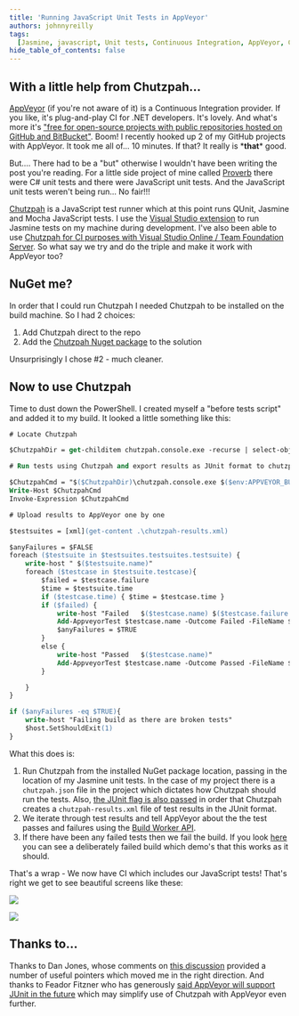 ```yaml
---
title: 'Running JavaScript Unit Tests in AppVeyor'
authors: johnnyreilly
tags:
  [Jasmine, javascript, Unit tests, Continuous Integration, AppVeyor, Chutzpah]
hide_table_of_contents: false
---
```


## With a little help from Chutzpah...

[AppVeyor](http://www.appveyor.com) (if you're not aware of it) is a Continuous Integration provider. If you like, it's plug-and-play CI for .NET developers. It's lovely. And what's more it's ["free for open-source projects with public repositories hosted on GitHub and BitBucket"](http://www.appveyor.com/pricing). Boom! I recently hooked up 2 of my GitHub projects with AppVeyor. It took me all of... 10 minutes. If that? It really is \***that**\* good.

But.... There had to be a "but" otherwise I wouldn't have been writing the post you're reading. For a little side project of mine called [Proverb](https://github.com/johnnyreilly/Proverb) there were C# unit tests and there were JavaScript unit tests. And the JavaScript unit tests weren't being run... No fair!!!

[Chutzpah](https://chutzpah.codeplex.com/) is a JavaScript test runner which at this point runs QUnit, Jasmine and Mocha JavaScript tests. I use the [Visual Studio extension](http://visualstudiogallery.msdn.microsoft.com/f8741f04-bae4-4900-81c7-7c9bfb9ed1fe) to run Jasmine tests on my machine during development. I've also been able to use [Chutzpah for CI purposes with Visual Studio Online / Team Foundation Server](http://icanmakethiswork.blogspot.com/2014/03/the-surprisingly-happy-tale-of-visual.html). So what say we try and do the triple and make it work with AppVeyor too?

## NuGet me?

In order that I could run Chutzpah I needed Chutzpah to be installed on the build machine. So I had 2 choices:

1. Add Chutzpah direct to the repo
2. Add the [Chutzpah Nuget package](http://www.nuget.org/packages/chutzpah) to the solution

Unsurprisingly I chose #2 - much cleaner.

## Now to use Chutzpah

Time to dust down the PowerShell. I created myself a "before tests script" and added it to my build. It looked a little something like this:

```ps
# Locate Chutzpah

$ChutzpahDir = get-childitem chutzpah.console.exe -recurse | select-object -first 1 | select -expand Directory

# Run tests using Chutzpah and export results as JUnit format to chutzpah-results.xml

$ChutzpahCmd = "$($ChutzpahDir)\chutzpah.console.exe $($env:APPVEYOR_BUILD_FOLDER)\AngularTypeScript\Proverb.Web.Tests.JavaScript /junit .\chutzpah-results.xml"
Write-Host $ChutzpahCmd
Invoke-Expression $ChutzpahCmd

# Upload results to AppVeyor one by one

$testsuites = [xml](get-content .\chutzpah-results.xml)

$anyFailures = $FALSE
foreach ($testsuite in $testsuites.testsuites.testsuite) {
    write-host " $($testsuite.name)"
    foreach ($testcase in $testsuite.testcase){
        $failed = $testcase.failure
        $time = $testsuite.time
        if ($testcase.time) { $time = $testcase.time }
        if ($failed) {
            write-host "Failed   $($testcase.name) $($testcase.failure.message)"
            Add-AppveyorTest $testcase.name -Outcome Failed -FileName $testsuite.name -ErrorMessage $testcase.failure.message -Duration $time
            $anyFailures = $TRUE
        }
        else {
            write-host "Passed   $($testcase.name)"
            Add-AppveyorTest $testcase.name -Outcome Passed -FileName $testsuite.name -Duration $time
        }

    }
}

if ($anyFailures -eq $TRUE){
    write-host "Failing build as there are broken tests"
    $host.SetShouldExit(1)
}
```

What this does is:

1. Run Chutzpah from the installed NuGet package location, passing in the location of my Jasmine unit tests. In the case of my project there is a `chutzpah.json` file in the project which dictates how Chutzpah should run the tests. Also, [the JUnit flag is also passed](https://chutzpah.codeplex.com/wikipage?title=Command%20Line%20Options&referringTitle=Documentation) in order that Chutzpah creates a `chutzpah-results.xml` file of test results in the JUnit format.
2. We iterate through test results and tell AppVeyor about the the test passes and failures using the [Build Worker API](http://www.appveyor.com/docs/build-worker-api).
3. If there have been any failed tests then we fail the build. If you look [here](https://ci.appveyor.com/project/JohnReilly/proverb/build/1.0.17) you can see a deliberately failed build which demo's that this works as it should.

That's a wrap - We now have CI which includes our JavaScript tests! That's right we get to see beautiful screens like these:

![](Screenshot%2B2014-09-06%2B21.43.15.webp)

![](Screenshot%2B2014-09-06%2B21.49.38.webp)

## Thanks to...

Thanks to Dan Jones, whose comments on [this discussion](http://help.appveyor.com/discussions/questions/390-running-jasmine-on-appveyor#comment_34433599) provided a number of useful pointers which moved me in the right direction. And thanks to Feador Fitzner who has generously [said AppVeyor will support JUnit in the future](http://help.appveyor.com/discussions/questions/495-integrating-chutzpah-into-appveyor#comment_34447202) which may simplify use of Chutzpah with AppVeyor even further.
